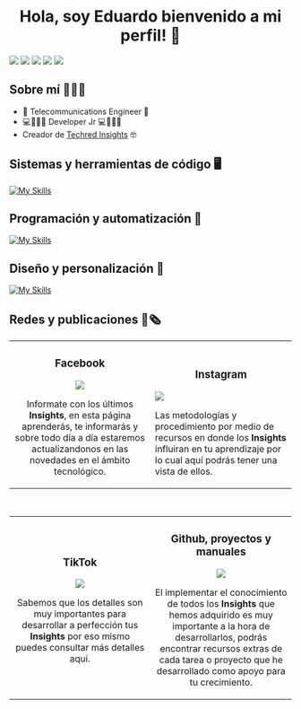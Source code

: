 <div align="center">
<h1 align="center">Hola, soy Eduardo bienvenido a mi perfil!	👋 </h1>
</div>
<img src="https://scontent.fmex19-1.fna.fbcdn.net/v/t39.30808-6/451482024_122110209752383238_2938076916826262591_n.jpg?_nc_cat=104&ccb=1-7&_nc_sid=cc71e4&_nc_ohc=lDToUp-XcG4Q7kNvgFJYYDU&_nc_ht=scontent.fmex19-1.fna&oh=00_AYDsw3syw_2Ymwz779bTpUWdo_GVq5hAB3IXLok99Yi2pw&oe=669CE704"> 

<a href="https://www.facebook.com/profile.php?id=61561497166447">
<img src="https://img.shields.io/badge/Facebook-1877F2?style=for-the-badge&logo=facebook&logoColor=white"></a>

<a href="https://www.instagram.com/techr.ed?igsh=dDFzbXluMW93d3Mx">
<img src="https://img.shields.io/badge/Instagram-E4405F?style=for-the-badge&logo=instagram&logoColor=white"></a>

<a href="https://www.tiktok.com/@techred.insights?_t=8o1gSnYjHoD&_r=1">
<img src="https://img.shields.io/badge/TikTok-000000?style=for-the-badge&logo=tiktok&logoColor=white"></a>

<a href="mailto:eduardomaciet@gmail.com">
<img src="https://img.shields.io/badge/Gmail-D14836?style=for-the-badge&logo=gmail&logoColor=white"></a>
  
 ## Sobre mí 🙋🏻‍♂️
- 📡 Telecommunications Engineer 📡
- 💻👨🏻‍💻  Developer Jr 💻👨🏻‍💻
- Creador de [Techred Insights](https://www.facebook.com/profile.php?id=61561497166447) 🤓

## Sistemas y herramientas de código 🖥️
[![My Skills](https://skillicons.dev/icons?i=windows,linux,kali,ubuntu,sublime,visualstudio,vscode,matlab,eclipse,bash,arduino,powershell,codepen)](https://skillicons.dev)

## Programación y automatización 🤖
[![My Skills](https://skillicons.dev/icons?i=aws,azure,bootstrap,c,cs,cpp,css,docker,grafana,html,js,mysql,php,py,unity)](https://skillicons.dev)

## Diseño y personalización 🎨
[![My Skills](https://skillicons.dev/icons?i=ae,au,autocad,blender,figma,ai,notion,ps,pr,sketchup,wordpress)](https://skillicons.dev)

## Redes y publicaciones 📰🗞️
<table>
  <tr>
    <td width= "50%">
      <h3 align= "center"> Facebook </h3>
      <div align= "center">
        <a href="https://www.facebook.com/profile.php?id=61561497166447">
          <img src="https://scontent.fmex19-1.fna.fbcdn.net/v/t39.30808-6/450478028_122108211236383238_8503569822229697759_n.jpg?_nc_cat=103&ccb=1-7&_nc_sid=6ee11a&_nc_ohc=uUCWdTCNdsgQ7kNvgE5ZWq4&_nc_ht=scontent.fmex19-1.fna&oh=00_AYBZUrgj7q2UnKGX5hKLUzBHPtm-3NaEgCQ3cVu7uqzPTQ&oe=669CF09E">
        </a>
        <p> Informate con los últimos <strong>Insights</strong>, en esta página aprenderás, te informarás y sobre todo día a día estaremos actualizandonos en las novedades en el ámbito tecnológico.</p>
                      </div>
    </td>
    <td width="50%">
      <br>
    <h3 align= "center"> Instagram </h3>
    <div alig="center">
    <a href="https://www.instagram.com/techr.ed?igsh=dDFzbXluMW93d3Mx">
    <img src="https://encrypted-tbn0.gstatic.com/images?q=tbn:ANd9GcRRer59OfrDhfj3NTD5ZQJyrW2udjCB4-wxpg&s">
    </a>
      <br>
    <p> Las metodologías y procedimiento por medio de recursos en donde los <strong>Insights</strong> influiran en tu aprendizaje por lo cual aquí podrás tener una vista de ellos.</p>
          </div>
</table>
</div>
<br>

<table>
  <tr>
        <td width="50%">
    <h3 align="center"> TikTok </h3>
    <div align="center">
      <a href="https://www.tiktok.com/@techred.insights?_t=8o1gSnYjHoD&_r=1">
        <img src="https://cdn.pixabay.com/photo/2021/06/15/12/28/tiktok-6338429_960_720.png">
      </a>
    <p>
      Sabemos que los detalles son muy importantes para desarrollar a perfección tus <strong>Insights</strong> por eso mismo puedes consultar más detalles aquí.
    </p>
    </div>
        </td>
             <td width="50%">
    <h3 align="center"> Github, proyectos y manuales </h3>
    <div align="center">
      <a href="https://www.tiktok.com/@techred.insights?_t=8o1gSnYjHoD&_r=1">
        <img src="https://cdn.icon-icons.com/icons2/3858/PNG/512/github_logo_icon_238282.png">
      </a>
    <p>
      El implementar el conocimiento de todos los <strong>Insights</strong> que hemos adquirido es muy importante a la hora de desarrollarlos, podrás encontrar recursos extras de cada tarea o proyecto que he desarrollado como apoyo para tu crecimiento.
    </p>
    </div>
             </td>
</table>
</div>
<br>
